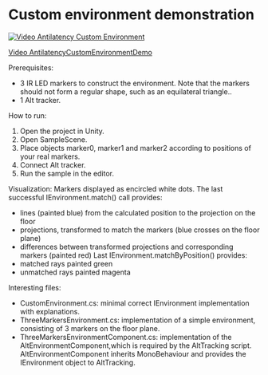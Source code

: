 Custom environment demonstration
================================

[![Video Antilatency Custom Environment](https://img.youtube.com/vi/XAbDLjyo0A4/0.jpg)](https://www.youtube.com/watch?v=XAbDLjyo0A4)

[Video AntilatencyCustomEnvironmentDemo](https://www.youtube.com/watch?v=XAbDLjyo0A4 "https://www.youtube.com/watch?v=XAbDLjyo0A4")

Prerequisites:
  - 3 IR LED markers to construct the environment. Note that the markers should not form a regular shape, such as an equilateral triangle..
  - 1 Alt tracker.

How to run:
1. Open the project in Unity.
2. Open SampleScene.
3. Place objects marker0, marker1 and marker2 according to positions of your real markers. 
4. Connect Alt tracker.
5. Run the sample in the editor.

Visualization:
Markers displayed as encircled white dots.
The last successful IEnvironment.match() call provides:
  - lines (painted blue) from the calculated position to the projection on the floor
  - projections, transformed to match the markers (blue crosses on the floor plane)
  - differences between transformed projections and corresponding markers (painted red) 
Last IEnvironment.matchByPosition() provides:
  - matched rays painted green
  - unmatched rays painted magenta

Interesting files:
  - CustomEnvironment.cs: minimal correct IEnvironment implementation with explanations.
  - ThreeMarkersEnvironment.cs: implementation of a simple environment, consisting of 3 markers on the floor plane. 
  - ThreeMarkersEnvironmentComponent.cs: implementation of the AltEnvironmentComponent,which is required by the AltTracking script. AltEnvironmentComponent inherits MonoBehaviour and provides the IEnvironment object to AltTracking.
